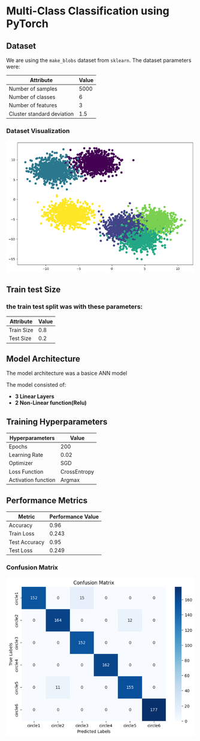 # Multi-Class Classification using PyTorch

## Dataset

We are using the `make_blobs` dataset from `sklearn`. The dataset parameters were:

| **Attribute**               | **Value** |
|-----------------------------|-----------|
| Number of samples            | 5000      |
| Number of classes            | 6         |
| Number of features           | 3         |
| Cluster standard deviation   | 1.5       |


### Dataset Visualization
![Dataset Visualization](Dataset_visualiziation.png)

## Train test Size
### the train test split was with these parameters:

| **Attribute**               | **Value** |
|-----------------------------|-----------|
| Train Size                  | 0.8       |
| Test Size                   | 0.2       |


## Model Architecture
The model architecture was a basice ANN model

The model consisted of:
- **3 Linear Layers**
- **2 Non-Linear function(Relu)**

## Training Hyperparameters

| **Hyperparameters**               | **Value** |
|-----------------------------|-----------|
| Epochs                  | 200       |
| Learning Rate                   | 0.02       |
| Optimizer                   | SGD       |
| Loss Function                   | CrossEntropy       |
| Activation function                   | Argmax       |


## Performance Metrics

| **Metric**               | **Performance Value** |
|-----------------------------|-----------|
| Accuracy                  | 0.96       |
| Train Loss                  | 0.243       |
| Test Accuracy                  | 0.95       |
| Test Loss                  | 0.249       |



### Confusion Matrix
![Confusion matrix](Confusion_matrix.png)